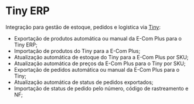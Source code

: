 # Tiny ERP

Integração para gestão de estoque, pedidos e logística via [Tiny](https://tiny.com.br/):

- Exportação de produtos automática ou manual da E-Com Plus para o Tiny ERP;
- Importação de produtos do Tiny para a E-Com Plus;
- Atualização automática de estoque do Tiny para a E-Com Plus por SKU;
- Atualização automática de preços da E-Com Plus para o Tiny por SKU;
- Exportação de pedidos automática ou manual da E-Com Plus para o Tiny;
- Atualização automática de status de pedidos exportados;
- Importação de status de pedido pelo número, código de rastreamento e NF;
